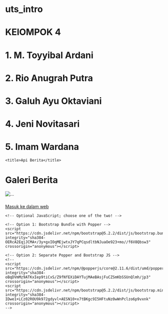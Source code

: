# uts_intro
# KElOMPOK 4
# 1. M. Toyyibal Ardani
# 2. Rio Anugrah Putra
# 3. Galuh Ayu Oktaviani
# 4. Jeni Novitasari
# 5. Imam Wardana
<?php 
$sumber = 'https://berita-indo-api.vercel.app/v1/cnn-news';
$konten = file_get_contents($sumber);
$data = json_decode($konten, true);
//var_dump($data);
?>

<!doctype html>
<html lang="en">
  <head>
    <!-- Required meta tags -->
    <meta charset="utf-8">
    <meta name="viewport" content="width=device-width, initial-scale=1">
    <!-- Bootstrap CSS -->
    <link rel="stylesheet" href="https://cdn.jsdelivr.net/npm/bootstrap@5.2.2/dist/css/bootstrap.rtl.min.css" integrity="sha384-7mQhpDl5nRA5nY9lr8F1st2NbIly/8WqhjTp+0oFxEA/QUuvlbF6M1KXezGBh3Nb" crossorigin="anonymous">

    <title>Api Berita</title>
  </head>
  <body>
    <h1 class="text-center mt-3">Galeri Berita</h1>
    <div class="container">
        <div class="row">
          <?php foreach ($data['data'] as $row) {
            # code...
          ?>
            <div class="col-3 mt-3">
                <div class="card shadow" style="width: 18rem;">
                    <img src=" <?php  echo $row['image']['large'] ?> " class="card-img-top" alt="...">
                    <div class="card-body">
                      <h3><?php  echo $row['title'] ?></h3>
                      <p class="card-text"><?php  echo $row['contentSnippet'] ?></p>
                      <a href="<?php echo $row['link'] ?>[">Masuk ke dalam web</a>
                    </div>
                </div>
            </div>
            <?php }?>
        </div>
    </div>

    <!-- Optional JavaScript; choose one of the two! -->

    <!-- Option 1: Bootstrap Bundle with Popper -->
    <script src="https://cdn.jsdelivr.net/npm/bootstrap@5.2.2/dist/js/bootstrap.bundle.min.js" integrity="sha384-OERcA2EqjJCMA+/3y+gxIOqMEjwtxJY7qPCqsdltbNJuaOe923+mo//f6V8Qbsw3" crossorigin="anonymous"></script>

    <!-- Option 2: Separate Popper and Bootstrap JS -->
    <!--
    <script src="https://cdn.jsdelivr.net/npm/@popperjs/core@2.11.6/dist/umd/popper.min.js" integrity="sha384-oBqDVmMz9ATKxIep9tiCxS/Z9fNfEXiDAYTujMAeBAsjFuCZSmKbSSUnQlmh/jp3" crossorigin="anonymous"></script>
    <script src="https://cdn.jsdelivr.net/npm/bootstrap@5.2.2/dist/js/bootstrap.min.js" integrity="sha384-IDwe1+LCz02ROU9k972gdyvl+AESN10+x7tBKgc9I5HFtuNz0wWnPclzo6p9vxnk" crossorigin="anonymous"></script>
    -->
  </body>
</html>
